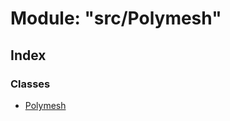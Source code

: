 # Module: "src/Polymesh"

## Index

### Classes

* [Polymesh](../classes/_src_polymesh_.polymesh.md)

